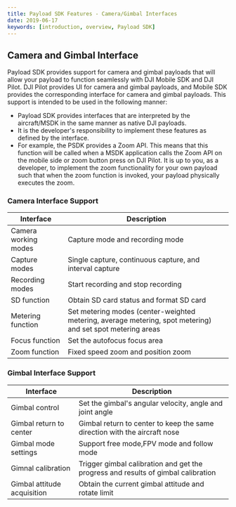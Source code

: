```yaml
---
title: Payload SDK Features - Camera/Gimbal Interfaces
date: 2019-06-17
keywords: [introduction, overview, Payload SDK]
---
```


## Camera and Gimbal Interface

Payload SDK provides support for camera and gimbal payloads that will allow your payload to function seamlessly with DJI Mobile SDK and DJI Pilot. DJI Pilot provides UI for camera and gimbal payloads, and Mobile SDK provides the corresponding interface for camera and gimbal payloads. This support is intended to be used in the following manner:

- Payload SDK provides interfaces that are interpreted by the aircraft/MSDK in the same manner as native DJI payloads.
- It is the developer's responsibility to implement these features as defined by the interface.
- For example, the PSDK provides a Zoom API. This means that this function will be called when a MSDK application calls the Zoom API on the mobile side or zoom button press on DJI Pilot. It is up to you, as a developer, to implement the zoom functionality for your own payload such that when the zoom function is invoked, your payload physically executes the zoom.

### Camera Interface Support

<table id="t01">
  <thead>
    <tr>
      <th>Interface</th>
      <th>Description</th>
    </tr>
  </thead>
  <tbody>
    <tr>
      <td>Camera working modes</th>
      <td>Capture mode and recording mode</td>        
    </tr>
    <tr>
      <td>Capture modes</th>
      <td>Single capture, continuous capture, and interval capture</td>        
    </tr>
    <tr>
      <td>Recording modes</th>
      <td>Start recording and stop recording</td>        
    </tr>
    <tr>
      <td>SD function</th>
      <td>Obtain SD card status and format SD card</td>        
    </tr>
    <tr>
      <td>Metering function</th>
      <td>Set metering modes (center-weighted metering, average metering, spot metering) and set spot metering areas</td>        
    </tr>
    <tr>
      <td>Focus function</th>
      <td>Set the autofocus focus area</td>        
    </tr>
    <tr>
      <td>Zoom function</th>
      <td>Fixed speed zoom and position zoom</td>        
    </tr>
  </tbody>
</table>

### Gimbal Interface Support

<table id="t01">
  <thead>
    <tr>
      <th>Interface</th>
      <th>Description</th>
    </tr>
  </thead>
  <tbody>
    <tr>
      <td>Gimbal control</th>
      <td>Set the gimbal's angular velocity, angle and joint angle</td>        
    </tr>
    <tr>
      <td>Gimbal return to center</th>
      <td>Gimbal return to center to keep the same direction with the aircraft nose</td>        
    </tr>
    <tr>
      <td>Gimbal mode settings</th>
      <td>Support free mode,FPV mode and follow mode</td>        
    </tr>
    <tr>
      <td>Gimnal calibration</th>
      <td>Trigger gimbal calibration and get the progress and results of gimbal calibration</td>
    </tr>
    <tr>
      <td>Gimbal attitude acquisition</th>
      <td>Obtain the current gimbal attitude and rotate limit</td>        
    </tr>
  </tbody>
</table>

